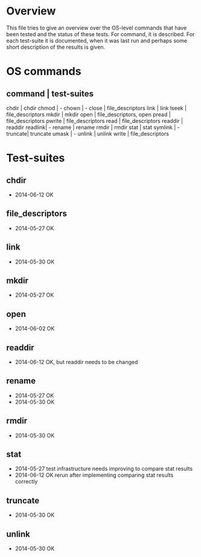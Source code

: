 # Overview

This file tries to give an overview over the OS-level commands that
have been tested and the status of these tests. For command, it is 
described. For each test-suite it is documented, when it was last run
and perhaps some short description of the results is given.


# OS commands

command | test-suites
---------------------------------------------------------------
chdir   | chdir
chmod   | -
chown   | -
close   | file_descriptors
link    | link
lseek   | file_descriptors
mkdir   | mkdir
open    | file_descriptors, open
pread   | file_descriptors
pwrite  | file_descriptors
read    | file_descriptors
readdir | readdir
readlink| -
rename  | rename
rmdir   | rmdir
stat    | stat
symlink | -
truncate| truncate
umask   | -
unlink  | unlink
write   | file_descriptors


# Test-suites

## chdir
- 2014-06-12 OK

## file_descriptors  
- 2014-05-27 OK

## link
- 2014-05-30 OK

## mkdir             
- 2014-05-27 OK

## open
- 2014-06-02 OK

## readdir
- 2014-06-12 OK, but readdir needs to be changed

## rename
- 2014-05-27 OK
- 2014-05-30 OK

## rmdir
- 2014-05-30 OK

## stat
- 2014-05-27 
  test infrastructure needs improving to compare stat results
- 2014-06-12 OK
  rerun after implementing comparing stat results correctly

## truncate
- 2014-05-30 OK

## unlink
- 2014-05-30 OK
